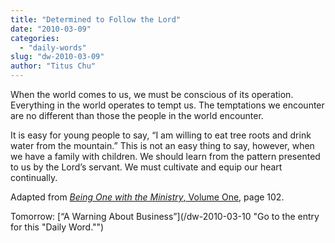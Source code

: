 ```yaml
---
title: "Determined to Follow the Lord"
date: "2010-03-09"
categories: 
  - "daily-words"
slug: "dw-2010-03-09"
author: "Titus Chu"
---
```


When the world comes to us, we must be conscious of its operation. Everything in the world operates to tempt us. The temptations we encounter are no different than those the people in the world encounter.

It is easy for young people to say, “I am willing to eat tree roots and drink water from the mountain.” This is not an easy thing to say, however, when we have a family with children. We should learn from the pattern presented to us by the Lord’s servant. We must cultivate and equip our heart continually.

Adapted from [_Being One with the Ministry_, Volume One](/book-one-with-the-ministry-vol-1/ "Go to the listing for this book."), page 102.

Tomorrow: [“A Warning About Business”](/dw-2010-03-10 "Go to the entry for this "Daily Word."")

